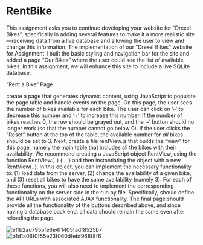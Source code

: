 # RentBike

This assignment asks you to continue developing your website for “Drexel Bikes”, specifically in adding several features to make it a more realistic site—receiving data from a live database and allowing the user to view and change this information.
The implementation of our “Drexel Bikes” website for Assignment 1 built the basic styling and navigation bar for the site and added a page “Our Bikes” where the user could see the list of available bikes. In this assignment, we will enhance this site to include a live SQLite database. 



“Rent a Bike” Page

create a page that generates dynamic content, using JavaScript to populate the page table and handle events on the page. On this page, the user sees the number of bikes available for each bike. The user can click on ‘–’ to decrease this number and ‘+’ to increase this number. If the number of bikes reaches 0, the row should be grayed out, and the ‘–’ button should no longer work (so that the number cannot go below 0). If the user clicks the “Reset” button at the top of the table, the available number for *all* bikes should be set to 3. 
Next, create a file rentView.js that builds the “view” for this page, namely the main table that includes all the bikes with their availability. We recommend creating a JavaScript object RentView, using the function RentView(..) { .. } and then instantiating the object with a new RentView(..). In this object, you can implement the necessary functionality to: (1) load data from the server, (2) change the availability of a given bike, and (3) reset all bikes to have the same availability (namely 3). For each of these functions, you will also need to implement the corresponding functionality on the server side in the run.py file. Specifically, should define the API URLs with associated AJAX functionality. The final page should provide all the functionality of the buttons described above, and since having a database back end, all data should remain the same even after reloading the page.

![effb2ad7955fe6e4f1405fadf8525b7](https://user-images.githubusercontent.com/56332687/230013521-d9fe99b4-4844-4985-8f3c-79b8ca1f2f71.png)
![b1d1a06f0f55e23f060dfebf968f8f6](https://user-images.githubusercontent.com/56332687/230013528-a88592d3-c11f-409a-9f06-809de46717e3.png)

